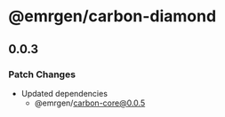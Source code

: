 # @emrgen/carbon-diamond

## 0.0.3

### Patch Changes

- Updated dependencies
  - @emrgen/carbon-core@0.0.5
